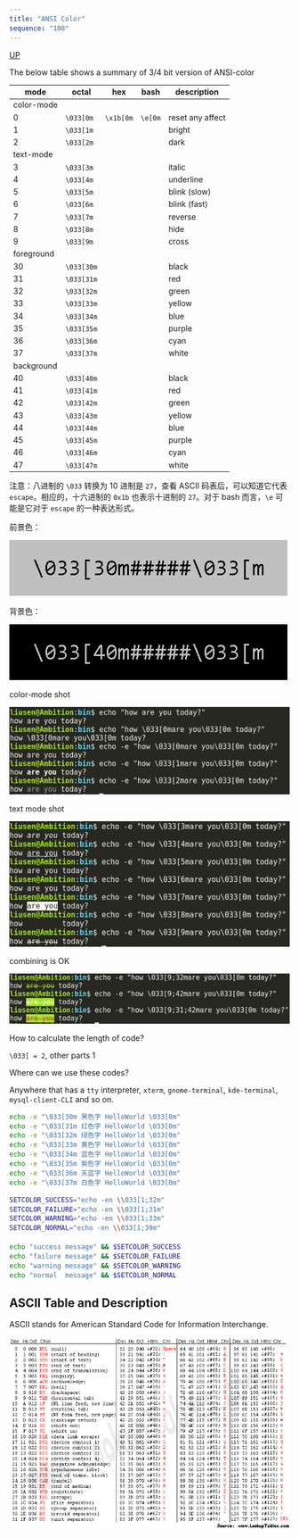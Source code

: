 ```yaml
---
title: "ANSI Color"
sequence: "108"
---
```


[UP](/bash.html)


The below table shows a summary of 3/4 bit version of ANSI-color

| mode       | octal      | hex       | bash    | description      |
|------------|------------|-----------|---------|------------------|
| color-mode |            |           |         |                  |
| 0          | `\033[0m`  | `\x1b[0m` | `\e[0m` | reset any affect |
| 1          | `\033[1m`  |           |         | bright           |
| 2          | `\033[2m`  |           |         | dark             |
| text-mode  |            |           |         |                  |
| 3          | `\033[3m`  |           |         | italic           |
| 4          | `\033[4m`  |           |         | underline        |
| 5          | `\033[5m`  |           |         | blink (slow)     |
| 6          | `\033[6m`  |           |         | blink (fast)     |
| 7          | `\033[7m`  |           |         | reverse          |
| 8          | `\033[8m`  |           |         | hide             |
| 9          | `\033[9m`  |           |         | cross            |
| foreground |            |           |         |                  |
| 30         | `\033[30m` |           |         | black            |
| 31         | `\033[31m` |           |         | red              |
| 32         | `\033[32m` |           |         | green            |
| 33         | `\033[33m` |           |         | yellow           |
| 34         | `\033[34m` |           |         | blue             |
| 35         | `\033[35m` |           |         | purple           |
| 36         | `\033[36m` |           |         | cyan             |
| 37         | `\033[37m` |           |         | white            |
| background |            |           |         |                  |
| 40         | `\033[40m` |           |         | black            |
| 41         | `\033[41m` |           |         | red              |
| 42         | `\033[42m` |           |         | green            |
| 43         | `\033[43m` |           |         | yellow           |
| 44         | `\033[44m` |           |         | blue             |
| 45         | `\033[45m` |           |         | purple           |
| 46         | `\033[46m` |           |         | cyan             |
| 47         | `\033[47m` |           |         | white            |

注意：八进制的 `\033` 转换为 10 进制是 `27`，查看 ASCII 码表后，可以知道它代表 `escape`。相应的，十六进制的 `0x1b` 也表示十进制的 `27`。对于 bash 而言，`\e` 可能是它对于 `escape` 的一种表达形式。

前景色：

![](/assets/images/linux/bash-scripts/foreground-color.gif)

背景色：

![](/assets/images/linux/bash-scripts/background-color.gif)

color-mode shot

![](/assets/images/linux/bash-scripts/color_mod_0_2.png)

text mode shot

![](/assets/images/linux/bash-scripts/text_mod_3_9.png)

combining is OK

![](/assets/images/linux/bash-scripts/combine_mod.png)

How to calculate the length of code?

`\033[ = 2`, other parts 1

Where can we use these codes?

Anywhere that has a `tty` interpreter, `xterm`, `gnome-terminal`, `kde-terminal`, `mysql-client-CLI` and so on.

```bash
echo -e "\033[30m 黑色字 HelloWorld \033[0m"
echo -e "\033[31m 红色字 HelloWorld \033[0m"
echo -e "\033[32m 绿色字 HelloWorld \033[0m"
echo -e "\033[33m 黄色字 HelloWorld \033[0m"
echo -e "\033[34m 蓝色字 HelloWorld \033[0m"
echo -e "\033[35m 紫色字 HelloWorld \033[0m"
echo -e "\033[36m 天蓝字 HelloWorld \033[0m"
echo -e "\033[37m 白色字 HelloWorld \033[0m"
```

```bash
SETCOLOR_SUCCESS="echo -en \\033[1;32m"
SETCOLOR_FAILURE="echo -en \\033[1;31m"
SETCOLOR_WARNING="echo -en \\033[1;33m"
SETCOLOR_NORMAL="echo -en \\033[1;39m"

echo "success message" && $SETCOLOR_SUCCESS
echo "failure message" && $SETCOLOR_FAILURE
echo "warning message" && $SETCOLOR_WARNING
echo "normal  message" && $SETCOLOR_NORMAL
```


## ASCII Table and Description

ASCII stands for American Standard Code for Information Interchange.

![](/assets/images/linux/bash-scripts/ascii-code.gif)
